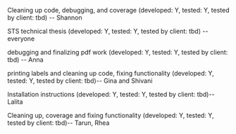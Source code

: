Cleaning up code, debugging, and coverage (developed: Y, tested: Y, tested by client: tbd) -- Shannon

STS technical thesis (developed: Y, tested: Y, tested by client: tbd) -- everyone 

debugging and finalizing pdf work (developed: Y, tested: Y, tested by client: tbd) -- Anna

printing labels and cleaning up code, fixing functionality (developed: Y, tested: Y, tested by client: tbd)-- Gina and Shivani

Installation instructions (developed: Y, tested: Y, tested by client: tbd)-- Lalita

Cleaning up, coverage and fixing functionality (developed: Y, tested: Y, tested by client: tbd)-- Tarun, Rhea





